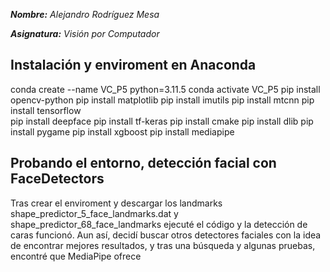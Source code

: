 ***Nombre:*** *Alejandro Rodríguez Mesa*

***Asignatura:*** *Visión por Computador*

## Instalación y enviroment en Anaconda
conda create --name VC_P5 python=3.11.5
conda activate VC_P5
pip install opencv-python
pip install matplotlib
pip install imutils
pip install mtcnn
pip install tensorflow   
pip install deepface
pip install tf-keras
pip install cmake
pip install dlib
pip install pygame
pip install xgboost
pip install mediapipe

## Probando el entorno, detección facial con FaceDetectors
Tras crear el enviroment y descargar los landmarks shape_predictor_5_face_landmarks.dat y shape_predictor_68_face_landmarks ejecuté el código y la detección de caras funcionó. Aun así, decidí buscar otros detectores faciales con la idea de encontrar mejores resultados, y tras una búsqueda y algunas pruebas, encontré que MediaPipe ofrece 
